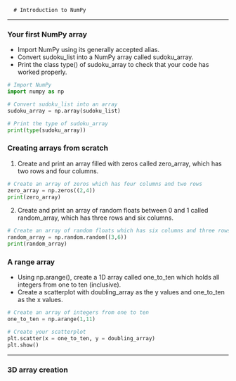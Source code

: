       # Introduction to NumPy
---
### Your first NumPy array
* Import NumPy using its generally accepted alias.
* Convert sudoku_list into a NumPy array called sudoku_array.
* Print the class type() of sudoku_array to check that your code has worked properly.
```python
# Import NumPy
import numpy as np

# Convert sudoku_list into an array
sudoku_array = np.array(sudoku_list)

# Print the type of sudoku_array 
print(type(sudoku_array))
```
### Creating arrays from scratch
1. Create and print an array filled with zeros called zero_array, which has two rows and four columns.
```python
# Create an array of zeros which has four columns and two rows
zero_array = np.zeros((2,4))
print(zero_array)
```
2. Create and print an array of random floats between 0 and 1 called random_array, which has three rows and six columns.
```python
# Create an array of random floats which has six columns and three rows
random_array = np.random.random((3,6))
print(random_array)
```
### A range array
* Using np.arange(), create a 1D array called one_to_ten which holds all integers from one to ten (inclusive).
* Create a scatterplot with doubling_array as the y values and one_to_ten as the x values.
```python
# Create an array of integers from one to ten
one_to_ten = np.arange(1,11)

# Create your scatterplot
plt.scatter(x = one_to_ten, y = doubling_array)
plt.show()
```
---
### 3D array creation
